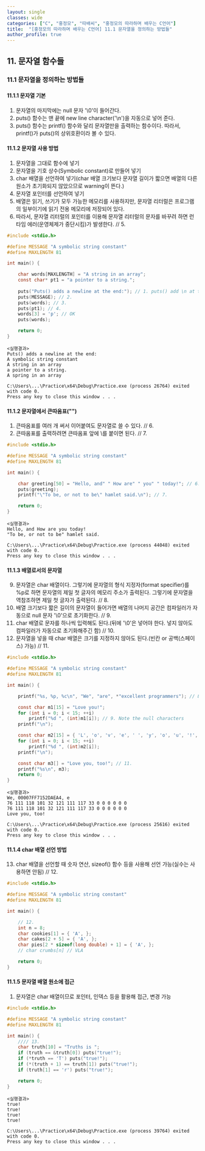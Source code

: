 ```yaml
---
layout: single
classes: wide
categories: ["C", "홍정모", "따배씨", "홍정모의 따라하며 배우는 C언어"]
title:  "[홍정모의 따라하며 배우는 C언어] 11.1 문자열을 정의하는 방법들"
author_profile: true
---
```


## 11. 문자열 함수들

### 11.1 문자열을 정의하는 방법들

#### 11.1.1 문자열 기본

1. 문자열의 마지막에는 null 문자 '\0'이 들어간다.
2. puts() 함수는 맨 끝에 new line character('\n')을 자동으로 넣어 준다.
3. puts() 함수는 printf() 함수와 달리 문자열만을 출력하는 함수이다. 따라서, printf()가 puts()의 상위호환이라 볼 수 있다.

#### 11.1.2 문자열 사용 방법

1. 문자열을 그대로 함수에 넣기
2. 문자열을 기호 상수(Symbolic constant)로 만들어 넣기
3. char 배열을 선언하여 넣기(char 배열 크기보다 문자열 길이가 짧으면 배열의 다른 원소가 초기화되지 않았으므로 warning이 뜬다.)
4. 문자열 포인터를 선언하여 넣기
5. 배열은 읽기, 쓰기가 모두 가능한 메모리를 사용하지만, 문자열 리터럴은 프로그램의 일부이기에 읽기 전용 메모리에 저장되어 있다.
6. 따라서, 문자열 리터럴의 포인터를 이용해 문자열 리터럴의 문자를 바꾸려 하면 런타임 에러(운영체제가 중단시킴)가 발생한다. // 5.

```c
#include <stdio.h>

#define MESSAGE "A symbolic string constant"
#define MAXLENGTH 81

int main() {

	char words[MAXLENGTH] = "A string in an array";
	const char* pt1 = "a pointer to a string.";
	
	puts("Puts() adds a newline at the end:"); // 1. puts() add \n at the end.
	puts(MESSAGE); // 2.
	puts(words); // 3.
	puts(pt1); // 4.
	words[3] = 'p'; // OK
	puts(words);

	return 0;
}
```
```
<실행결과>
Puts() adds a newline at the end:
A symbolic string constant
A string in an array
a pointer to a string.
A spring in an array

C:\Users\...\Practice\x64\Debug\Practice.exe (process 26764) exited with code 0.
Press any key to close this window . . .
```

#### 11.1.2 문자열에서 큰따옴표("")

1. 큰따옴표를 여러 개 써서 이어붙여도 문자열로 쓸 수 있다. // 6.
2. 큰따옴표를 출력하려면 큰따옴표 앞에 \를 붙이면 된다. // 7.

```c
#include <stdio.h>

#define MESSAGE "A symbolic string constant"
#define MAXLENGTH 81

int main() {

	char greeting[50] = "Hello, and" " How are" " you" " today!"; // 6.
	puts(greeting);
	printf("\"To be, or not to be\" hamlet said.\n"); // 7.

	return 0;
}
```
```
<실행결과>
Hello, and How are you today!
"To be, or not to be" hamlet said.

C:\Users\...\Practice\x64\Debug\Practice.exe (process 44048) exited with code 0.
Press any key to close this window . . .
```

#### 11.1.3 배열로서의 문자열

9. 문자열은 char 배열이다. 그렇기에 문자열의 형식 지정자(format specifier)를 %p로 하면 문자열의 제일 첫 글자의 메모리 주소가 출력된다. 그렇기에 문자열을 역참조하면 제일 첫 글자가 출력된다. // 8.
10. 배열 크기보다 짧은 길이의 문자열이 들어가면 배열의 나머지 공간은 컴파일러가 자동으로 null 문자 '\0'으로 초기화한다. // 9.
11. char 배열로 문자를 하나씩 입력해도 된다.(뒤에 '\0'은 넣어야 한다. 넣지 않아도 컴파일러가 자동으로 초기화해주긴 함) // 10.
12. 문자열을 넣을 때 char 배열은 크기를 지정하지 않아도 된다.(빈칸 or 공백(스페이스) 가능) // 11.


```c
#include <stdio.h>

#define MESSAGE "A symbolic string constant"
#define MAXLENGTH 81

int main() {

	printf("%s, %p, %c\n", "We", "are", *"excellent programmers"); // 8.

	const char m1[15] = "Love you!";
	for (int i = 0; i < 15; ++i)
		printf("%d ", (int)m1[i]); // 9. Note the null characters
	printf("\n");

	const char m2[15] = { 'L', 'o', 'v', 'e', ' ', 'y', 'o', 'u', '!', '\0' }; // 10.
	for (int i = 0; i < 15; ++i)
		printf("%d ", (int)m2[i]);
	printf("\n");

	const char m3[] = "Love you, too!"; // 11.
	printf("%s\n", m3);
	return 0;
}
```
```
<실행결과>
We, 00007FF7152DAEA4, e
76 111 118 101 32 121 111 117 33 0 0 0 0 0 0
76 111 118 101 32 121 111 117 33 0 0 0 0 0 0
Love you, too!

C:\Users\...\Practice\x64\Debug\Practice.exe (process 25616) exited with code 0.
Press any key to close this window . . .
```

#### 11.1.4 char 배열 선언 방법

13. char 배열을 선언할 때 숫자 연산, sizeof() 함수 등을 사용해 선언 가능(실수는 사용하면 안됨) // 12.

```c
#include <stdio.h>

#define MESSAGE "A symbolic string constant"
#define MAXLENGTH 81

int main() {

	// 12.
	int n = 8;
	char cookies[1] = { 'A', };
	char cakes[2 + 5] = { 'A', };
	char pies[2 * sizeof(long double) + 1] = { 'A', };
	// char crumbs[n] // VLA

	return 0;
}
```

#### 11.1.5 문자열 배열 원소에 접근

1. 문자열은 char 배열이므로 포인터, 인덱스 등을 활용해 접근, 변경 가능

```c
#include <stdio.h>

#define MESSAGE "A symbolic string constant"
#define MAXLENGTH 81

int main() {
	//// 13.
	char truth[10] = "Truths is ";
	if (truth == &truth[0]) puts("true!");
	if (*truth == 'T') puts("true!");
	if (*(truth + 1) == truth[1]) puts("true!");
	if (truth[1] == 'r') puts("true!");

	return 0;
}
```
```
<실행결과>
true!
true!
true!
true!

C:\Users\...\Practice\x64\Debug\Practice.exe (process 39764) exited with code 0.
Press any key to close this window . . .
```
